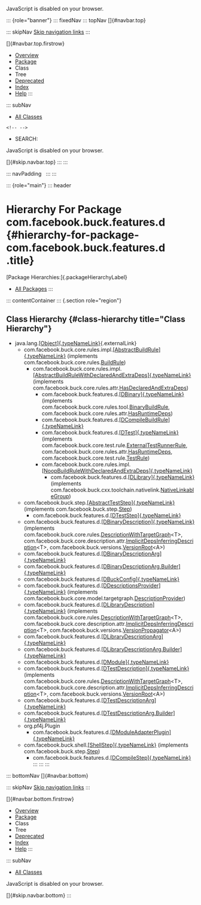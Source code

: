 <div>

JavaScript is disabled on your browser.

</div>

::: {role="banner"}
::: fixedNav
::: topNav
[]{#navbar.top}

::: skipNav
[Skip navigation links](#skip.navbar.top "Skip navigation links")
:::

[]{#navbar.top.firstrow}

-   [Overview](../../../../../index.html)
-   [Package](package-summary.html)
-   Class
-   Tree
-   [Deprecated](../../../../../deprecated-list.html)
-   [Index](../../../../../index-all.html)
-   [Help](../../../../../help-doc.html)
:::

::: subNav
-   [All Classes](../../../../../allclasses.html)

```{=html}
<!-- -->
```
-   SEARCH:

<div>

<div>

JavaScript is disabled on your browser.

</div>

</div>

[]{#skip.navbar.top}
:::
:::

::: navPadding
 
:::
:::

::: {role="main"}
::: header
# Hierarchy For Package com.facebook.buck.features.d {#hierarchy-for-package-com.facebook.buck.features.d .title}

[Package Hierarchies:]{.packageHierarchyLabel}

-   [All Packages](../../../../../overview-tree.html)
:::

::: contentContainer
::: {.section role="region"}
## Class Hierarchy {#class-hierarchy title="Class Hierarchy"}

-   java.lang.[[Object]{.typeNameLink}](http://docs.oracle.com/javase/7/docs/api/java/lang/Object.html?is-external=true "class or interface in java.lang"){.externalLink}
    -   com.facebook.buck.core.rules.impl.[[AbstractBuildRule]{.typeNameLink}](../../core/rules/impl/AbstractBuildRule.html "class in com.facebook.buck.core.rules.impl")
        (implements
        com.facebook.buck.core.rules.[BuildRule](../../core/rules/BuildRule.html "interface in com.facebook.buck.core.rules"))
        -   com.facebook.buck.core.rules.impl.[[AbstractBuildRuleWithDeclaredAndExtraDeps]{.typeNameLink}](../../core/rules/impl/AbstractBuildRuleWithDeclaredAndExtraDeps.html "class in com.facebook.buck.core.rules.impl")
            (implements
            com.facebook.buck.core.rules.attr.[HasDeclaredAndExtraDeps](../../core/rules/attr/HasDeclaredAndExtraDeps.html "interface in com.facebook.buck.core.rules.attr"))
            -   com.facebook.buck.features.d.[[DBinary]{.typeNameLink}](DBinary.html "class in com.facebook.buck.features.d")
                (implements
                com.facebook.buck.core.rules.tool.[BinaryBuildRule](../../core/rules/tool/BinaryBuildRule.html "interface in com.facebook.buck.core.rules.tool"),
                com.facebook.buck.core.rules.attr.[HasRuntimeDeps](../../core/rules/attr/HasRuntimeDeps.html "interface in com.facebook.buck.core.rules.attr"))
            -   com.facebook.buck.features.d.[[DCompileBuildRule]{.typeNameLink}](DCompileBuildRule.html "class in com.facebook.buck.features.d")
            -   com.facebook.buck.features.d.[[DTest]{.typeNameLink}](DTest.html "class in com.facebook.buck.features.d")
                (implements
                com.facebook.buck.core.test.rule.[ExternalTestRunnerRule](../../core/test/rule/ExternalTestRunnerRule.html "interface in com.facebook.buck.core.test.rule"),
                com.facebook.buck.core.rules.attr.[HasRuntimeDeps](../../core/rules/attr/HasRuntimeDeps.html "interface in com.facebook.buck.core.rules.attr"),
                com.facebook.buck.core.test.rule.[TestRule](../../core/test/rule/TestRule.html "interface in com.facebook.buck.core.test.rule"))
            -   com.facebook.buck.core.rules.impl.[[NoopBuildRuleWithDeclaredAndExtraDeps]{.typeNameLink}](../../core/rules/impl/NoopBuildRuleWithDeclaredAndExtraDeps.html "class in com.facebook.buck.core.rules.impl")
                -   com.facebook.buck.features.d.[[DLibrary]{.typeNameLink}](DLibrary.html "class in com.facebook.buck.features.d")
                    (implements
                    com.facebook.buck.cxx.toolchain.nativelink.[NativeLinkableGroup](../../cxx/toolchain/nativelink/NativeLinkableGroup.html "interface in com.facebook.buck.cxx.toolchain.nativelink"))
    -   com.facebook.buck.step.[[AbstractTestStep]{.typeNameLink}](../../step/AbstractTestStep.html "class in com.facebook.buck.step")
        (implements
        com.facebook.buck.step.[Step](../../step/Step.html "interface in com.facebook.buck.step"))
        -   com.facebook.buck.features.d.[[DTestStep]{.typeNameLink}](DTestStep.html "class in com.facebook.buck.features.d")
    -   com.facebook.buck.features.d.[[DBinaryDescription]{.typeNameLink}](DBinaryDescription.html "class in com.facebook.buck.features.d")
        (implements
        com.facebook.buck.core.rules.[DescriptionWithTargetGraph](../../core/rules/DescriptionWithTargetGraph.html "interface in com.facebook.buck.core.rules")\<T\>,
        com.facebook.buck.core.description.attr.[ImplicitDepsInferringDescription](../../core/description/attr/ImplicitDepsInferringDescription.html "interface in com.facebook.buck.core.description.attr")\<T\>,
        com.facebook.buck.versions.[VersionRoot](../../versions/VersionRoot.html "interface in com.facebook.buck.versions")\<A\>)
    -   com.facebook.buck.features.d.[[DBinaryDescriptionArg]{.typeNameLink}](DBinaryDescriptionArg.html "class in com.facebook.buck.features.d")
    -   com.facebook.buck.features.d.[[DBinaryDescriptionArg.Builder]{.typeNameLink}](DBinaryDescriptionArg.Builder.html "class in com.facebook.buck.features.d")
    -   com.facebook.buck.features.d.[[DBuckConfig]{.typeNameLink}](DBuckConfig.html "class in com.facebook.buck.features.d")
    -   com.facebook.buck.features.d.[[DDescriptionsProvider]{.typeNameLink}](DDescriptionsProvider.html "class in com.facebook.buck.features.d")
        (implements
        com.facebook.buck.core.model.targetgraph.[DescriptionProvider](../../core/model/targetgraph/DescriptionProvider.html "interface in com.facebook.buck.core.model.targetgraph"))
    -   com.facebook.buck.features.d.[[DLibraryDescription]{.typeNameLink}](DLibraryDescription.html "class in com.facebook.buck.features.d")
        (implements
        com.facebook.buck.core.rules.[DescriptionWithTargetGraph](../../core/rules/DescriptionWithTargetGraph.html "interface in com.facebook.buck.core.rules")\<T\>,
        com.facebook.buck.core.description.attr.[ImplicitDepsInferringDescription](../../core/description/attr/ImplicitDepsInferringDescription.html "interface in com.facebook.buck.core.description.attr")\<T\>,
        com.facebook.buck.versions.[VersionPropagator](../../versions/VersionPropagator.html "interface in com.facebook.buck.versions")\<A\>)
    -   com.facebook.buck.features.d.[[DLibraryDescriptionArg]{.typeNameLink}](DLibraryDescriptionArg.html "class in com.facebook.buck.features.d")
    -   com.facebook.buck.features.d.[[DLibraryDescriptionArg.Builder]{.typeNameLink}](DLibraryDescriptionArg.Builder.html "class in com.facebook.buck.features.d")
    -   com.facebook.buck.features.d.[[DModule]{.typeNameLink}](DModule.html "class in com.facebook.buck.features.d")
    -   com.facebook.buck.features.d.[[DTestDescription]{.typeNameLink}](DTestDescription.html "class in com.facebook.buck.features.d")
        (implements
        com.facebook.buck.core.rules.[DescriptionWithTargetGraph](../../core/rules/DescriptionWithTargetGraph.html "interface in com.facebook.buck.core.rules")\<T\>,
        com.facebook.buck.core.description.attr.[ImplicitDepsInferringDescription](../../core/description/attr/ImplicitDepsInferringDescription.html "interface in com.facebook.buck.core.description.attr")\<T\>,
        com.facebook.buck.versions.[VersionRoot](../../versions/VersionRoot.html "interface in com.facebook.buck.versions")\<A\>)
    -   com.facebook.buck.features.d.[[DTestDescriptionArg]{.typeNameLink}](DTestDescriptionArg.html "class in com.facebook.buck.features.d")
    -   com.facebook.buck.features.d.[[DTestDescriptionArg.Builder]{.typeNameLink}](DTestDescriptionArg.Builder.html "class in com.facebook.buck.features.d")
    -   org.pf4j.Plugin
        -   com.facebook.buck.features.d.[[DModuleAdapterPlugin]{.typeNameLink}](DModuleAdapterPlugin.html "class in com.facebook.buck.features.d")
    -   com.facebook.buck.shell.[[ShellStep]{.typeNameLink}](../../shell/ShellStep.html "class in com.facebook.buck.shell")
        (implements
        com.facebook.buck.step.[Step](../../step/Step.html "interface in com.facebook.buck.step"))
        -   com.facebook.buck.features.d.[[DCompileStep]{.typeNameLink}](DCompileStep.html "class in com.facebook.buck.features.d")
:::
:::
:::

::: bottomNav
[]{#navbar.bottom}

::: skipNav
[Skip navigation links](#skip.navbar.bottom "Skip navigation links")
:::

[]{#navbar.bottom.firstrow}

-   [Overview](../../../../../index.html)
-   [Package](package-summary.html)
-   Class
-   Tree
-   [Deprecated](../../../../../deprecated-list.html)
-   [Index](../../../../../index-all.html)
-   [Help](../../../../../help-doc.html)
:::

::: subNav
-   [All Classes](../../../../../allclasses.html)

<div>

<div>

JavaScript is disabled on your browser.

</div>

</div>

[]{#skip.navbar.bottom}
:::
